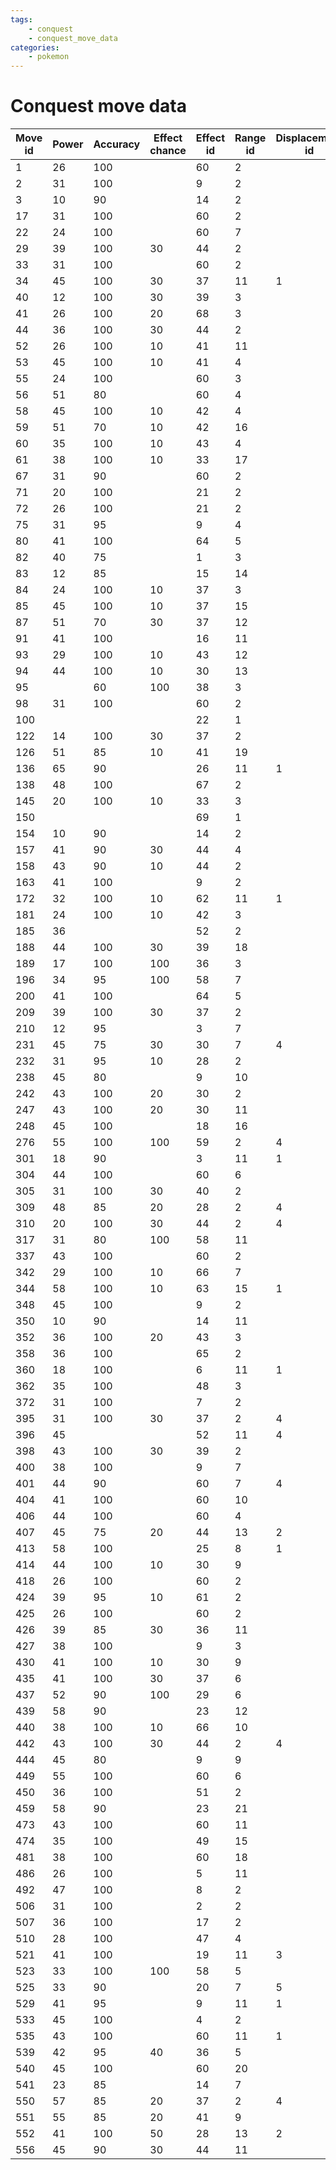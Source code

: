 ```yaml
---
tags:
    - conquest
    - conquest_move_data
categories:
    - pokemon
---
```


# Conquest move data

| **Move id** | **Power** | **Accuracy** | **Effect chance** | **Effect id** | **Range id** | Displacement id |
|-------------|-----------|--------------|-------------------|---------------|--------------|-----------------|
| 1       | 26    | 100      |               | 60        | 2        |                 |
| 2       | 31    | 100      |               | 9         | 2        |                 |
| 3       | 10    | 90       |               | 14        | 2        |                 |
| 17      | 31    | 100      |               | 60        | 2        |                 |
| 22      | 24    | 100      |               | 60        | 7        |                 |
| 29      | 39    | 100      | 30            | 44        | 2        |                 |
| 33      | 31    | 100      |               | 60        | 2        |                 |
| 34      | 45    | 100      | 30            | 37        | 11       | 1               |
| 40      | 12    | 100      | 30            | 39        | 3        |                 |
| 41      | 26    | 100      | 20            | 68        | 3        |                 |
| 44      | 36    | 100      | 30            | 44        | 2        |                 |
| 52      | 26    | 100      | 10            | 41        | 11       |                 |
| 53      | 45    | 100      | 10            | 41        | 4        |                 |
| 55      | 24    | 100      |               | 60        | 3        |                 |
| 56      | 51    | 80       |               | 60        | 4        |                 |
| 58      | 45    | 100      | 10            | 42        | 4        |                 |
| 59      | 51    | 70       | 10            | 42        | 16       |                 |
| 60      | 35    | 100      | 10            | 43        | 4        |                 |
| 61      | 38    | 100      | 10            | 33        | 17       |                 |
| 67      | 31    | 90       |               | 60        | 2        |                 |
| 71      | 20    | 100      |               | 21        | 2        |                 |
| 72      | 26    | 100      |               | 21        | 2        |                 |
| 75      | 31    | 95       |               | 9         | 4        |                 |
| 80      | 41    | 100      |               | 64        | 5        |                 |
| 82      | 40    | 75       |               | 1         | 3        |                 |
| 83      | 12    | 85       |               | 15        | 14       |                 |
| 84      | 24    | 100      | 10            | 37        | 3        |                 |
| 85      | 45    | 100      | 10            | 37        | 15       |                 |
| 87      | 51    | 70       | 30            | 37        | 12       |                 |
| 91      | 41    | 100      |               | 16        | 11       |                 |
| 93      | 29    | 100      | 10            | 43        | 12       |                 |
| 94      | 44    | 100      | 10            | 30        | 13       |                 |
| 95      |       | 60       | 100           | 38        | 3        |                 |
| 98      | 31    | 100      |               | 60        | 2        |                 |
| 100     |       |          |               | 22        | 1        |                 |
| 122     | 14    | 100      | 30            | 37        | 2        |                 |
| 126     | 51    | 85       | 10            | 41        | 19       |                 |
| 136     | 65    | 90       |               | 26        | 11       | 1               |
| 138     | 48    | 100      |               | 67        | 2        |                 |
| 145     | 20    | 100      | 10            | 33        | 3        |                 |
| 150     |       |          |               | 69        | 1        |                 |
| 154     | 10    | 90       |               | 14        | 2        |                 |
| 157     | 41    | 90       | 30            | 44        | 4        |                 |
| 158     | 43    | 90       | 10            | 44        | 2        |                 |
| 163     | 41    | 100      |               | 9         | 2        |                 |
| 172     | 32    | 100      | 10            | 62        | 11       | 1               |
| 181     | 24    | 100      | 10            | 42        | 3        |                 |
| 185     | 36    |          |               | 52        | 2        |                 |
| 188     | 44    | 100      | 30            | 39        | 18       |                 |
| 189     | 17    | 100      | 100           | 36        | 3        |                 |
| 196     | 34    | 95       | 100           | 58        | 7        |                 |
| 200     | 41    | 100      |               | 64        | 5        |                 |
| 209     | 39    | 100      | 30            | 37        | 2        |                 |
| 210     | 12    | 95       |               | 3         | 7        |                 |
| 231     | 45    | 75       | 30            | 30        | 7        | 4               |
| 232     | 31    | 95       | 10            | 28        | 2        |                 |
| 238     | 45    | 80       |               | 9         | 10       |                 |
| 242     | 43    | 100      | 20            | 30        | 2        |                 |
| 247     | 43    | 100      | 20            | 30        | 11       |                 |
| 248     | 45    | 100      |               | 18        | 16       |                 |
| 276     | 55    | 100      | 100           | 59        | 2        | 4               |
| 301     | 18    | 90       |               | 3         | 11       | 1               |
| 304     | 44    | 100      |               | 60        | 6        |                 |
| 305     | 31    | 100      | 30            | 40        | 2        |                 |
| 309     | 48    | 85       | 20            | 28        | 2        | 4               |
| 310     | 20    | 100      | 30            | 44        | 2        | 4               |
| 317     | 31    | 80       | 100           | 58        | 11       |                 |
| 337     | 43    | 100      |               | 60        | 2        |                 |
| 342     | 29    | 100      | 10            | 66        | 7        |                 |
| 344     | 58    | 100      | 10            | 63        | 15       | 1               |
| 348     | 45    | 100      |               | 9         | 2        |                 |
| 350     | 10    | 90       |               | 14        | 11       |                 |
| 352     | 36    | 100      | 20            | 43        | 3        |                 |
| 358     | 36    | 100      |               | 65        | 2        |                 |
| 360     | 18    | 100      |               | 6         | 11       | 1               |
| 362     | 35    | 100      |               | 48        | 3        |                 |
| 372     | 31    | 100      |               | 7         | 2        |                 |
| 395     | 31    | 100      | 30            | 37        | 2        | 4               |
| 396     | 45    |          |               | 52        | 11       | 4               |
| 398     | 43    | 100      | 30            | 39        | 2        |                 |
| 400     | 38    | 100      |               | 9         | 7        |                 |
| 401     | 44    | 90       |               | 60        | 7        | 4               |
| 404     | 41    | 100      |               | 60        | 10       |                 |
| 406     | 44    | 100      |               | 60        | 4        |                 |
| 407     | 45    | 75       | 20            | 44        | 13       | 2               |
| 413     | 58    | 100      |               | 25        | 8        | 1               |
| 414     | 44    | 100      | 10            | 30        | 9        |                 |
| 418     | 26    | 100      |               | 60        | 2        |                 |
| 424     | 39    | 95       | 10            | 61        | 2        |                 |
| 425     | 26    | 100      |               | 60        | 2        |                 |
| 426     | 39    | 85       | 30            | 36        | 11       |                 |
| 427     | 38    | 100      |               | 9         | 3        |                 |
| 430     | 41    | 100      | 10            | 30        | 9        |                 |
| 435     | 41    | 100      | 30            | 37        | 6        |                 |
| 437     | 52    | 90       | 100           | 29        | 6        |                 |
| 439     | 58    | 90       |               | 23        | 12       |                 |
| 440     | 38    | 100      | 10            | 66        | 10       |                 |
| 442     | 43    | 100      | 30            | 44        | 2        | 4               |
| 444     | 45    | 80       |               | 9         | 9        |                 |
| 449     | 55    | 100      |               | 60        | 6        |                 |
| 450     | 36    | 100      |               | 51        | 2        |                 |
| 459     | 58    | 90       |               | 23        | 21       |                 |
| 473     | 43    | 100      |               | 60        | 11       |                 |
| 474     | 35    | 100      |               | 49        | 15       |                 |
| 481     | 38    | 100      |               | 60        | 18       |                 |
| 486     | 26    | 100      |               | 5         | 11       |                 |
| 492     | 47    | 100      |               | 8         | 2        |                 |
| 506     | 31    | 100      |               | 2         | 2        |                 |
| 507     | 36    | 100      |               | 17        | 2        |                 |
| 510     | 28    | 100      |               | 47        | 4        |                 |
| 521     | 41    | 100      |               | 19        | 11       | 3               |
| 523     | 33    | 100      | 100           | 58        | 5        |                 |
| 525     | 33    | 90       |               | 20        | 7        | 5               |
| 529     | 41    | 95       |               | 9         | 11       | 1               |
| 533     | 45    | 100      |               | 4         | 2        |                 |
| 535     | 43    | 100      |               | 60        | 11       | 1               |
| 539     | 42    | 95       | 40            | 36        | 5        |                 |
| 540     | 45    | 100      |               | 60        | 20       |                 |
| 541     | 23    | 85       |               | 14        | 7        |                 |
| 550     | 57    | 85       | 20            | 37        | 2        | 4               |
| 551     | 55    | 85       | 20            | 41        | 9        |                 |
| 552     | 41    | 100      | 50            | 28        | 13       | 2               |
| 556     | 45    | 90       | 30            | 44        | 11       |                 |
